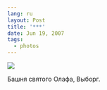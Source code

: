 ```yaml
---
lang: ru
layout: Post
title: '***'
date: Jun 19, 2007
tags:
  - photos
---
```


![](http://wow.sapegin.me/1f1O3u132b2g/Sapegin-Artem-20D-2007-05-26-342-4242.jpg)

Башня святого Олафа, Выборг.
